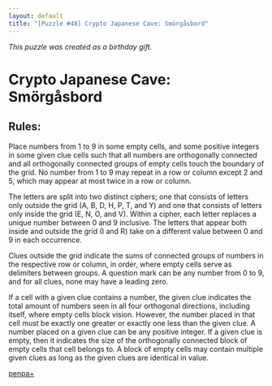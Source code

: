 ```yaml
---
layout: default
title: "[Puzzle #48] Crypto Japanese Cave: Smörgåsbord"
---
```


*This puzzle was created as a birthday gift.*

# Crypto Japanese Cave: Smörgåsbord

## Rules:

Place numbers from 1 to 9 in some empty cells, and some positive integers in some given clue cells such that all numbers are orthogonally connected and all orthogonally connected groups of empty cells touch the boundary of the grid. No number from 1 to 9 may repeat in a row or column except 2 and 5, which may appear at most twice in a row or column.

The letters are split into two distinct ciphers; one that consists of letters only outside the grid (A, B, D, H, P, T, and Y) and one that consists of letters only inside the grid (E, N, O, and V). Within a cipher, each letter replaces a unique number between 0 and 9 inclusive. The letters that appear both inside and outside the grid (I and R) take on a different value between 0 and 9 in each occurrence.

Clues outside the grid indicate the sums of connected groups of numbers in the respective row or column, in order, where empty cells serve as delimiters between groups. A question mark can be any number from 0 to 9, and for all clues, none may have a leading zero.

If a cell with a given clue contains a number, the given clue indicates the total amount of numbers seen in all four orthogonal directions, including itself, where empty cells block vision. However, the number placed in that cell must be exactly one greater or exactly one less than the given clue. A number placed on a given clue can be any positive integer. If a given clue is empty, then it indicates the size of the orthogonally connected block of empty cells that cell belongs to. A block of empty cells may contain multiple given clues as long as the given clues are identical in value. 

[penpa+](https://tinyurl.com/28troyro)
